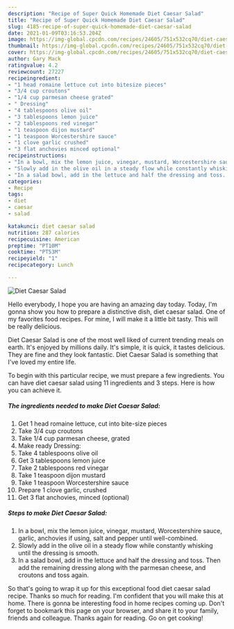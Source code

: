 ```yaml
---
description: "Recipe of Super Quick Homemade Diet Caesar Salad"
title: "Recipe of Super Quick Homemade Diet Caesar Salad"
slug: 4185-recipe-of-super-quick-homemade-diet-caesar-salad
date: 2021-01-09T03:16:53.204Z
image: https://img-global.cpcdn.com/recipes/24605/751x532cq70/diet-caesar-salad-recipe-main-photo.jpg
thumbnail: https://img-global.cpcdn.com/recipes/24605/751x532cq70/diet-caesar-salad-recipe-main-photo.jpg
cover: https://img-global.cpcdn.com/recipes/24605/751x532cq70/diet-caesar-salad-recipe-main-photo.jpg
author: Gary Mack
ratingvalue: 4.2
reviewcount: 27227
recipeingredient:
- "1 head romaine lettuce cut into bitesize pieces"
- "3/4 cup croutons"
- "1/4 cup parmesan cheese grated"
- " Dressing"
- "4 tablespoons olive oil"
- "3 tablespoons lemon juice"
- "2 tablespoons red vinegar"
- "1 teaspoon dijon mustard"
- "1 teaspoon Worcestershire sauce"
- "1 clove garlic crushed"
- "3 flat anchovies minced optional"
recipeinstructions:
- "In a bowl, mix the lemon juice, vinegar, mustard, Worcestershire sauce, garlic, anchovies if using, salt and pepper until well-combined."
- "Slowly add in the olive oil in a steady flow while constantly whisking until the dressing is smooth."
- "In a salad bowl, add in the lettuce and half the dressing and toss. Then add the remaining dressing along with the parmesan cheese, and croutons and toss again."
categories:
- Recipe
tags:
- diet
- caesar
- salad

katakunci: diet caesar salad 
nutrition: 287 calories
recipecuisine: American
preptime: "PT10M"
cooktime: "PT53M"
recipeyield: "1"
recipecategory: Lunch

---
```



![Diet Caesar Salad](https://img-global.cpcdn.com/recipes/24605/751x532cq70/diet-caesar-salad-recipe-main-photo.jpg)

Hello everybody, I hope you are having an amazing day today. Today, I'm gonna show you how to prepare a distinctive dish, diet caesar salad. One of my favorites food recipes. For mine, I will make it a little bit tasty. This will be really delicious.



Diet Caesar Salad is one of the most well liked of current trending meals on earth. It's enjoyed by millions daily. It's simple, it is quick, it tastes delicious. They are fine and they look fantastic. Diet Caesar Salad is something that I've loved my entire life.


To begin with this particular recipe, we must prepare a few ingredients. You can have diet caesar salad using 11 ingredients and 3 steps. Here is how you can achieve it.

<!--inarticleads1-->

##### The ingredients needed to make Diet Caesar Salad:

1. Get 1 head romaine lettuce, cut into bite-size pieces
1. Take 3/4 cup croutons
1. Take 1/4 cup parmesan cheese, grated
1. Make ready  Dressing:
1. Take 4 tablespoons olive oil
1. Get 3 tablespoons lemon juice
1. Take 2 tablespoons red vinegar
1. Take 1 teaspoon dijon mustard
1. Take 1 teaspoon Worcestershire sauce
1. Prepare 1 clove garlic, crushed
1. Get 3 flat anchovies, minced (optional)




<!--inarticleads2-->

##### Steps to make Diet Caesar Salad:

1. In a bowl, mix the lemon juice, vinegar, mustard, Worcestershire sauce, garlic, anchovies if using, salt and pepper until well-combined.
1. Slowly add in the olive oil in a steady flow while constantly whisking until the dressing is smooth.
1. In a salad bowl, add in the lettuce and half the dressing and toss. Then add the remaining dressing along with the parmesan cheese, and croutons and toss again.




So that's going to wrap it up for this exceptional food diet caesar salad recipe. Thanks so much for reading. I'm confident that you will make this at home. There is gonna be interesting food in home recipes coming up. Don't forget to bookmark this page on your browser, and share it to your family, friends and colleague. Thanks again for reading. Go on get cooking!
